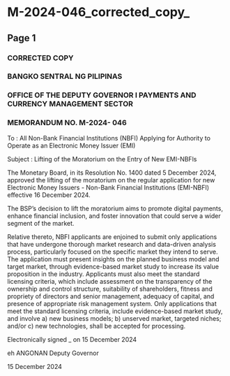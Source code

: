 # M-2024-046_corrected_copy_

## Page 1

### CORRECTED COPY

### BANGKO SENTRAL NG PILIPINAS

### OFFICE OF THE DEPUTY GOVERNOR I PAYMENTS AND CURRENCY MANAGEMENT SECTOR

### MEMORANDUM NO. M-2024- 046

To : All Non-Bank Financial Institutions (NBFI) Applying for Authority to Operate as an Electronic Money Issuer (EMI)

Subject : Lifting of the Moratorium on the Entry of New EMI-NBFls

The Monetary Board, in its Resolution No. 1400 dated 5 December 2024, approved the lifting of the moratorium on the regular application for new Electronic Money Issuers - Non-Bank Financial Institutions (EMI-NBFI) effective 16 December 2024.

The BSP’s decision to lift the moratorium aims to promote digital payments, enhance financial inclusion, and foster innovation that could serve a wider segment of the market.

Relative thereto, NBFI applicants are enjoined to submit only applications that have undergone thorough market research and data-driven analysis process, particularly focused on the specific market they intend to serve. The application must present insights on the planned business model and target market, through evidence-based market study to increase its value proposition in the industry. Applicants must also meet the standard licensing criteria, which include assessment on the transparency of the ownership and control structure, suitability of shareholders, fitness and propriety of directors and senior management, adequacy of capital, and presence of appropriate risk management system. Only applications that meet the standard licensing criteria, include evidence-based market study, and involve a) new business models; b) unserved market, targeted niches; and/or c) new technologies, shall be accepted for processing.

Electronically signed _ on 15 December 2024

eh ANGONAN Deputy Governor

15 December 2024 
